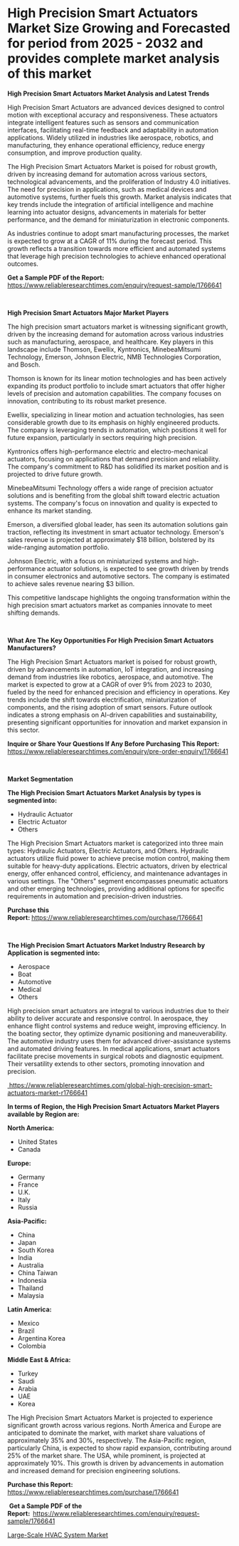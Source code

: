 <p><h1>High Precision Smart Actuators Market Size Growing and Forecasted for period from 2025 - 2032 and provides complete market analysis of this market</h1></p><p><strong>High Precision Smart Actuators Market Analysis and Latest Trends</strong></p>
<p><p>High Precision Smart Actuators are advanced devices designed to control motion with exceptional accuracy and responsiveness. These actuators integrate intelligent features such as sensors and communication interfaces, facilitating real-time feedback and adaptability in automation applications. Widely utilized in industries like aerospace, robotics, and manufacturing, they enhance operational efficiency, reduce energy consumption, and improve production quality.</p><p>The High Precision Smart Actuators Market is poised for robust growth, driven by increasing demand for automation across various sectors, technological advancements, and the proliferation of Industry 4.0 initiatives. The need for precision in applications, such as medical devices and automotive systems, further fuels this growth. Market analysis indicates that key trends include the integration of artificial intelligence and machine learning into actuator designs, advancements in materials for better performance, and the demand for miniaturization in electronic components.</p><p>As industries continue to adopt smart manufacturing processes, the market is expected to grow at a CAGR of 11% during the forecast period. This growth reflects a transition towards more efficient and automated systems that leverage high precision technologies to achieve enhanced operational outcomes.</p></p>
<p><strong>Get a Sample PDF of the Report:&nbsp;</strong> <a href="https://www.reliableresearchtimes.com/enquiry/request-sample/1766641?utm_campaign=3056&utm_medium=2&utm_source=Github&utm_content=ia&utm_term=11042025&utm_id=high-precision-smart-actuators">https://www.reliableresearchtimes.com/enquiry/request-sample/1766641</a></p>
<p>&nbsp;</p>
<p><strong>High Precision Smart Actuators Major Market Players</strong></p>
<p><p>The high precision smart actuators market is witnessing significant growth, driven by the increasing demand for automation across various industries such as manufacturing, aerospace, and healthcare. Key players in this landscape include Thomson, Ewellix, Kyntronics, MinebeaMitsumi Technology, Emerson, Johnson Electric, NMB Technologies Corporation, and Bosch.</p><p>Thomson is known for its linear motion technologies and has been actively expanding its product portfolio to include smart actuators that offer higher levels of precision and automation capabilities. The company focuses on innovation, contributing to its robust market presence.</p><p>Ewellix, specializing in linear motion and actuation technologies, has seen considerable growth due to its emphasis on highly engineered products. The company is leveraging trends in automation, which positions it well for future expansion, particularly in sectors requiring high precision.</p><p>Kyntronics offers high-performance electric and electro-mechanical actuators, focusing on applications that demand precision and reliability. The company's commitment to R&D has solidified its market position and is projected to drive future growth.</p><p>MinebeaMitsumi Technology offers a wide range of precision actuator solutions and is benefiting from the global shift toward electric actuation systems. The company's focus on innovation and quality is expected to enhance its market standing.</p><p>Emerson, a diversified global leader, has seen its automation solutions gain traction, reflecting its investment in smart actuator technology. Emerson's sales revenue is projected at approximately $18 billion, bolstered by its wide-ranging automation portfolio.</p><p>Johnson Electric, with a focus on miniaturized systems and high-performance actuator solutions, is expected to see growth driven by trends in consumer electronics and automotive sectors. The company is estimated to achieve sales revenue nearing $3 billion.</p><p>This competitive landscape highlights the ongoing transformation within the high precision smart actuators market as companies innovate to meet shifting demands.</p></p>
<p>&nbsp;</p>
<p><strong>What Are The Key Opportunities For High Precision Smart Actuators Manufacturers?</strong></p>
<p><p>The High Precision Smart Actuators market is poised for robust growth, driven by advancements in automation, IoT integration, and increasing demand from industries like robotics, aerospace, and automotive. The market is expected to grow at a CAGR of over 9% from 2023 to 2030, fueled by the need for enhanced precision and efficiency in operations. Key trends include the shift towards electrification, miniaturization of components, and the rising adoption of smart sensors. Future outlook indicates a strong emphasis on AI-driven capabilities and sustainability, presenting significant opportunities for innovation and market expansion in this sector.</p></p>
<p><strong>Inquire or Share Your Questions If Any Before Purchasing This Report:</strong> <a href="https://www.reliableresearchtimes.com/enquiry/pre-order-enquiry/1766641?utm_campaign=3056&utm_medium=2&utm_source=Github&utm_content=ia&utm_term=11042025&utm_id=high-precision-smart-actuators">https://www.reliableresearchtimes.com/enquiry/pre-order-enquiry/1766641</a></p>
<p>&nbsp;</p>
<p><strong>Market Segmentation</strong></p>
<p><strong>The High Precision Smart Actuators Market Analysis by types is segmented into:</strong></p>
<p><ul><li>Hydraulic Actuator</li><li>Electric Actuator</li><li>Others</li></ul></p>
<p><p>The High Precision Smart Actuators market is categorized into three main types: Hydraulic Actuators, Electric Actuators, and Others. Hydraulic actuators utilize fluid power to achieve precise motion control, making them suitable for heavy-duty applications. Electric actuators, driven by electrical energy, offer enhanced control, efficiency, and maintenance advantages in various settings. The "Others" segment encompasses pneumatic actuators and other emerging technologies, providing additional options for specific requirements in automation and precision-driven industries.</p></p>
<p><strong>Purchase this Report:&nbsp;</strong><a href="https://www.reliableresearchtimes.com/purchase/1766641?utm_campaign=3056&utm_medium=2&utm_source=Github&utm_content=ia&utm_term=11042025&utm_id=high-precision-smart-actuators">https://www.reliableresearchtimes.com/purchase/1766641</a></p>
<p>&nbsp;</p>
<p><strong>The High Precision Smart Actuators Market Industry Research by Application is segmented into:</strong></p>
<p><ul><li>Aerospace</li><li>Boat</li><li>Automotive</li><li>Medical</li><li>Others</li></ul></p>
<p><p>High precision smart actuators are integral to various industries due to their ability to deliver accurate and responsive control. In aerospace, they enhance flight control systems and reduce weight, improving efficiency. In the boating sector, they optimize dynamic positioning and maneuverability. The automotive industry uses them for advanced driver-assistance systems and automated driving features. In medical applications, smart actuators facilitate precise movements in surgical robots and diagnostic equipment. Their versatility extends to other sectors, promoting innovation and precision.</p></p>
<p><a href="https://www.reliableresearchtimes.com/global-high-precision-smart-actuators-market-r1766641?utm_campaign=3056&utm_medium=2&utm_source=Github&utm_content=ia&utm_term=11042025&utm_id=high-precision-smart-actuators">&nbsp;https://www.reliableresearchtimes.com/global-high-precision-smart-actuators-market-r1766641</a></p>
<p><strong>In terms of Region, the High Precision Smart Actuators Market Players available by Region are:</strong></p>
<p>
    <p> <strong> North America: </strong>
        <ul>
            <li>United States</li>
            <li>Canada</li>
        </ul>
        </p> 
    <p> <strong> Europe: </strong>
        <ul>
            <li>Germany</li>
            <li>France</li>
            <li>U.K.</li>
            <li>Italy</li>
            <li>Russia</li>
        </ul>
        </p> 
    <p> <strong> Asia-Pacific: </strong>
        <ul>
            <li>China</li>
            <li>Japan</li>
            <li>South Korea</li>
            <li>India</li>
            <li>Australia</li>
            <li>China Taiwan</li>
            <li>Indonesia</li>
            <li>Thailand</li>
            <li>Malaysia</li>
        </ul>
        </p> 
    <p> <strong> Latin America: </strong>
        <ul>
            <li>Mexico</li>
            <li>Brazil</li>
            <li>Argentina Korea</li>
            <li>Colombia</li>
        </ul>
        </p> 
    <p> <strong> Middle East & Africa: </strong>
        <ul>
            <li>Turkey</li>
            <li>Saudi</li>
            <li>Arabia</li>
            <li>UAE</li>
            <li>Korea</li>
        </ul>
    </p>
    </p>
<p><p>The High Precision Smart Actuators Market is projected to experience significant growth across various regions. North America and Europe are anticipated to dominate the market, with market share valuations of approximately 35% and 30%, respectively. The Asia-Pacific region, particularly China, is expected to show rapid expansion, contributing around 25% of the market share. The USA, while prominent, is projected at approximately 10%. This growth is driven by advancements in automation and increased demand for precision engineering solutions.</p></p>
<p><strong>Purchase this Report: </strong><a href="https://www.reliableresearchtimes.com/purchase/1766641?utm_campaign=3056&utm_medium=2&utm_source=Github&utm_content=ia&utm_term=11042025&utm_id=high-precision-smart-actuators">https://www.reliableresearchtimes.com/purchase/1766641</a></p>
<p>&nbsp;<strong>Get a Sample PDF of the Report:&nbsp;&nbsp;</strong><a href="https://www.reliableresearchtimes.com/enquiry/request-sample/1766641?utm_campaign=3056&utm_medium=2&utm_source=Github&utm_content=ia&utm_term=11042025&utm_id=high-precision-smart-actuators">https://www.reliableresearchtimes.com/enquiry/request-sample/1766641</a></p>
<p><strong></strong></p>
<p><p><a href="https://github.com/gavalegeyndt26/Market-Research-Report-List-1/blob/main/large-scale-hvac-system-market.md?utm_campaign=3056&utm_medium=2&utm_source=Github&utm_content=ia&utm_term=11042025&utm_id=high-precision-smart-actuators">Large-Scale HVAC System Market</a></p></p>